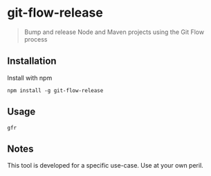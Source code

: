# git-flow-release

> Bump and release Node and Maven projects using the Git Flow process

## Installation

Install with npm

```shell
npm install -g git-flow-release
```

## Usage

```shell
gfr
```

## Notes

This tool is developed for a specific use-case. Use at your own peril.

